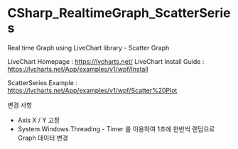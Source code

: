 # CSharp_RealtimeGraph_ScatterSeries

Real time Graph using LiveChart library - Scatter Graph

LiveChart Homepage : https://lvcharts.net/
LiveChart Install Guide : https://lvcharts.net/App/examples/v1/wpf/Install

ScatterSeries Example : https://lvcharts.net/App/examples/v1/wpf/Scatter%20Plot

변경 사항
 - Axis X / Y 고정
 - System.Windows.Threading - Timer 를 이용하여 1초에 한번씩 랜덤으로 Graph 데이터 변경
